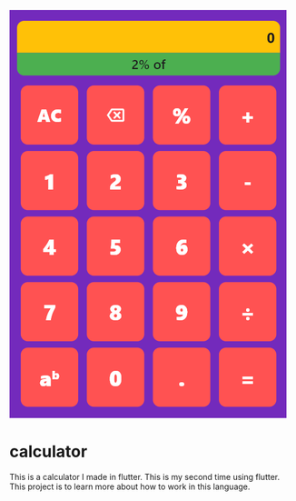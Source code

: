 ![Calculator Sample Image](assets/Screenshots/Calculator_Sample3.png)
# calculator

This is a calculator I made in flutter. This is my second time using flutter. This project is to learn more about how to work in this language.